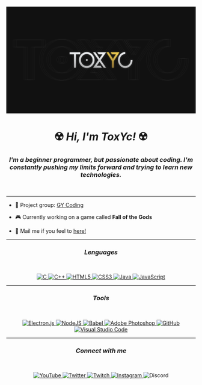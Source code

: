 ![srtoxyc_front](img/toxyc_githubfront.png)

<h1 align="center">☢️​ <b><i>Hi, I'm ToxYc!</b></i> ☢️​</h1>
<h3 align="center"><i>I'm a beginner programmer, but passionate about coding. I'm constantly pushing my limits forward and trying to learn new technologies.</i></h3>
<br>

***

- 🌌​ Project group: [GY Coding](https://github.com/GY-CODING)

- 🎮 Currently working on a game called **Fall of the Gods**

- 📧 Mail me if you feel to <a href="mailto:ivm1000vm@gmail.com">here!</a>

***

<h3 align="center"><b><i>Lenguages</b></i></h3>
<br>
<div align="center">
<!-- <a href="https://www.cprogramming.com/" target="_blank" rel="noreferrer"> <img title="C" src="https://raw.githubusercontent.com/devicons/devicon/master/icons/c/c-original.svg" alt="c" width="40" height="40"/> </a> <a href="https://www.w3schools.com/cpp/" target="_blank" rel="noreferrer"> <img title="C++" src="https://raw.githubusercontent.com/devicons/devicon/master/icons/cplusplus/cplusplus-original.svg" alt="cplusplus" width="40" height="40"/> </a> <a href="https://www.w3.org/html/" target="_blank" rel="noreferrer"> <img title="HTML5" src="https://raw.githubusercontent.com/devicons/devicon/master/icons/html5/html5-original-wordmark.svg" alt="html5" width="40" height="40"/> </a> <a href="https://www.w3schools.com/css/" target="_blank" rel="noreferrer"> <img title="CSS3" src="https://raw.githubusercontent.com/devicons/devicon/master/icons/css3/css3-original-wordmark.svg" alt="css3" width="40" height="40"/> </a> <a href="https://developer.mozilla.org/en-US/docs/Web/JavaScript" target="_blank" rel="noreferrer"> <img title="JavaScript" src="https://raw.githubusercontent.com/devicons/devicon/master/icons/javascript/javascript-original.svg" alt="javascript" width="40" height="40"/> </a> <a href="https://www.java.com" target="_blank" rel="noreferrer"> <img title="Java" src="https://raw.githubusercontent.com/devicons/devicon/master/icons/java/java-original.svg" alt="java" width="40" height="40"/> </a>  -->

<a href="https://en.wikipedia.org/wiki/C_(programming_language)"> ![C](https://img.shields.io/badge/c-%2300599C.svg?style=for-the-badge&logo=c&logoColor=white) </a>
<a href="https://en.wikipedia.org/wiki/C%2B%2B"> ![C++](https://img.shields.io/badge/c++-%2300599C.svg?style=for-the-badge&logo=c%2B%2B&logoColor=white) </a>
<a href="https://en.wikipedia.org/wiki/HTML5"> ![HTML5](https://img.shields.io/badge/html5-%23E34F26.svg?style=for-the-badge&logo=html5&logoColor=white) </a>
<a href="https://en.wikipedia.org/wiki/CSS"> ![CSS3](https://img.shields.io/badge/css3-%231572B6.svg?style=for-the-badge&logo=css3&logoColor=white) </a>
<a href="https://en.wikipedia.org/wiki/Java_(programming_language)"> ![Java](https://img.shields.io/badge/java-%23ED8B00.svg?style=for-the-badge&logo=java&logoColor=white) </a>
<a href="https://en.wikipedia.org/wiki/JavaScript"> ![JavaScript](https://img.shields.io/badge/javascript-%23323330.svg?style=for-the-badge&logo=javascript&logoColor=%23F7DF1E) </a>
</div>

***

<h3 align="center"><b><i>Tools</b></i></h3>
<br>
<div align="center">
<!-- <a href="https://www.photoshop.com/en" target="_blank" rel="noreferrer"> <img title="Photoshop" src="https://raw.githubusercontent.com/devicons/devicon/master/icons/photoshop/photoshop-line.svg" alt="photoshop" width="40" height="40"/> </a> <a href="https://www.electronjs.org" target="_blank" rel="noreferrer"> <img title="Electron" src="https://raw.githubusercontent.com/devicons/devicon/master/icons/electron/electron-original.svg" alt="electron" width="40" height="40"/> </a> <a href="https://nodejs.org" target="_blank" rel="noreferrer"> <img title="NodeJS" src="https://raw.githubusercontent.com/devicons/devicon/master/icons/nodejs/nodejs-original-wordmark.svg" alt="nodejs" width="40" height="40"/> </a> <a href="https://git-scm.com/" target="_blank" rel="noreferrer"> <img title="Git" src="https://www.vectorlogo.zone/logos/git-scm/git-scm-icon.svg" alt="git" width="40" height="40"/> </a> <a href="https://babeljs.io/" target="_blank" rel="noreferrer"> <img title="BabelJS" src="https://www.vectorlogo.zone/logos/babeljs/babeljs-icon.svg" alt="babel" width="40" height="40"/> </a> -->

<a href="https://www.electronjs.org/"> ![Electron.js](https://img.shields.io/badge/Electron-191970?style=for-the-badge&logo=Electron&logoColor=white) </a>
<a href="https://nodejs.org/en/"> ![NodeJS](https://img.shields.io/badge/node.js-6DA55F?style=for-the-badge&logo=node.js&logoColor=white) </a>
<a href="https://babeljs.io/"> ![Babel](https://img.shields.io/badge/Babel-F9DC3e?style=for-the-badge&logo=babel&logoColor=black) </a>
<a href="https://www.adobe.com/es/products/photoshop/landpb.html?gclid=Cj0KCQjw4omaBhDqARIsADXULuV6yEZzvzhO5S1dEVoEBwyFG42q8sjtVezQ_LAqBGsuExHR_78zDm4aAgjpEALw_wcB&mv=search&mv=search&sdid=LZ32SYVR&ef_id=Cj0KCQjw4omaBhDqARIsADXULuV6yEZzvzhO5S1dEVoEBwyFG42q8sjtVezQ_LAqBGsuExHR_78zDm4aAgjpEALw_wcB:G:s&s_kwcid=AL!3085!3!340859178374!e!!g!!photoshop!1445901735!56657232416"> ![Adobe Photoshop](https://img.shields.io/badge/adobe%20photoshop-%2331A8FF.svg?style=for-the-badge&logo=adobe%20photoshop&logoColor=white) </a>
<a href="https://github.com/"> ![GitHub](https://img.shields.io/badge/github-%23121011.svg?style=for-the-badge&logo=github&logoColor=white) </a>
<a href="https://code.visualstudio.com/"> ![Visual Studio Code](https://img.shields.io/badge/Visual%20Studio%20Code-0078d7.svg?style=for-the-badge&logo=visual-studio-code&logoColor=white) </a>


</div>

***

<h3 align="center"><b><i>Connect with me</b></i></h3>
<br>
<div align="center">
<!-- <a href="https://twitter.com/srtoxyc" target="blank"><img align="center" title="Twitter" src="https://raw.githubusercontent.com/rahuldkjain/github-profile-readme-generator/master/src/images/icons/Social/twitter.svg" alt="srtoxyc" height="30" width="40" /></a>
<a href="https://instagram.com/srtoxyc" target="blank"><img align="center" title="Instagram" src="https://raw.githubusercontent.com/rahuldkjain/github-profile-readme-generator/master/src/images/icons/Social/instagram.svg" alt="srtoxyc" height="30" width="40" /></a>
<a href="https://www.youtube.com/c/toxycgd" target="blank"><img align="center" title="YouTube" src="https://raw.githubusercontent.com/rahuldkjain/github-profile-readme-generator/master/src/images/icons/Social/youtube.svg" alt="toxycgd" height="30" width="40" /></a> -->

<a href="https://www.youtube.com/c/ToxYcGD"> ![YouTube](https://img.shields.io/badge/YouTube-%23FF0000.svg?style=for-the-badge&logo=YouTube&logoColor=white) </a>
<a href="https://twitter.com/srtoxyc"> ![Twitter](https://img.shields.io/badge/Twitter-%231DA1F2.svg?style=for-the-badge&logo=Twitter&logoColor=white) </a>
<a href="https://www.twitch.tv/srtoxyc"> ![Twitch](https://img.shields.io/badge/Twitch-%239146FF.svg?style=for-the-badge&logo=Twitch&logoColor=white) </a>
<a href="https://www.instagram.com/srtoxyc/"> ![Instagram](https://img.shields.io/badge/Instagram-%23E4405F.svg?style=for-the-badge&logo=Instagram&logoColor=white) </a>
![Discord](https://img.shields.io/badge/ToxYc_8890-%237289DA.svg?style=for-the-badge&logo=discord&logoColor=white)

</div>

